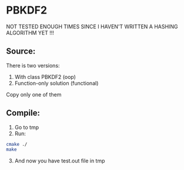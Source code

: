 <h1>PBKDF2</h1>

NOT TESTED ENOUGH TIMES SINCE I HAVEN'T WRITTEN A HASHING ALGORITHM YET !!!

<h2>Source:</h2>

There is two versions:
1. With class PBKDF2 (oop)
2. Function-only solution (functional)

Copy only one of them


<h2>Compile:</h2>

1. Go to tmp
2. Run:

```bash
cmake ./
make
```

3. And now you have test.out file in tmp
